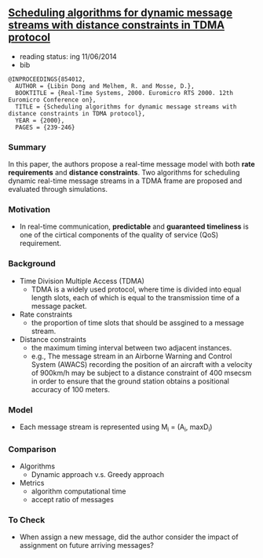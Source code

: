 ## [Scheduling algorithms for dynamic message streams with distance constraints in TDMA protocol](http://ieeexplore.ieee.org/xpls/abs_all.jsp?arnumber=854012&tag=1)

- reading status: ing 11/06/2014
- bib
```
@INPROCEEDINGS{854012, 
  AUTHOR = {Libin Dong and Melhem, R. and Mosse, D.}, 
  BOOKTITLE = {Real-Time Systems, 2000. Euromicro RTS 2000. 12th Euromicro Conference on}, 
  TITLE = {Scheduling algorithms for dynamic message streams with distance constraints in TDMA protocol}, 
  YEAR = {2000}, 
  PAGES = {239-246}
```

### Summary
In this paper, the authors propose a real-time message model with both **rate requirements** and **distance constraints**. Two algorithms for scheduling dynamic real-time message streams in a TDMA frame are proposed and evaluated through simulations.


### Motivation
- In real-time communication, **predictable** and **guaranteed timeliness** is one of the cirtical components of the quality of service (QoS) requirement.


### Background
- Time Division Multiple Access (TDMA)
  - TDMA is a widely used protocol, where time is divided into equal length slots, each of which is equal to the transmission time of a message packet.
- Rate constraints
  - the proportion of time slots that should be assgined to a message stream.
- Distance constraints
  - the maximum timing interval between two adjacent instances.
  - e.g., The message stream in an Airborne Warning and Control System (AWACS) recording the position of an aircraft with a velocity of 900km/h may be subject to a distance constraint of 400 msecsm in order to ensure that the ground station obtains a positional accuracy of 100 meters.

### Model
- Each message stream is represented using M<sub>i</sub> = (A<sub>i</sub>, maxD<sub>i</sub>)

### Comparison
- Algorithms
  - Dynamic approach v.s. Greedy approach
- Metrics
  - algorithm computational time
  - accept ratio of messages
  
### To Check
- When assign a new message, did the author consider the impact of assignment on future arriving messages?
